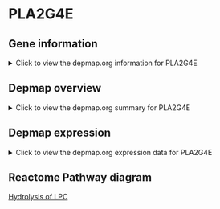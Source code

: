 <h1>PLA2G4E</h1>

<h2>Gene information</h2>
<details>
  <summary>Click to view the depmap.org information for PLA2G4E</summary>
  <iframe src="https://depmap.org/portal/gene/PLA2G4E?tab=about" style="border:none;width:100%;height:800px"></iframe>
</details>

<h2>Depmap overview</h2>
<details>
  <summary>Click to view the depmap.org summary for PLA2G4E</summary>
  <iframe src="https://depmap.org/portal/gene/PLA2G4E?tab=overview" style="border:none;width:100%;height:800px"></iframe>
</details>

<h2>Depmap expression</h2>
<details>
  <summary>Click to view the depmap.org expression data for PLA2G4E</summary>
  <iframe src="https://depmap.org/portal/gene/PLA2G4E?tab=characterization" style="border:none;width:100%;height:800px"></iframe>
</details>



<h2>Reactome Pathway diagram</h2>
<a href="https://reactome.org/PathwayBrowser/#/R-HSA-1483115" target="_BLANK">Hydrolysis of LPC</a>



